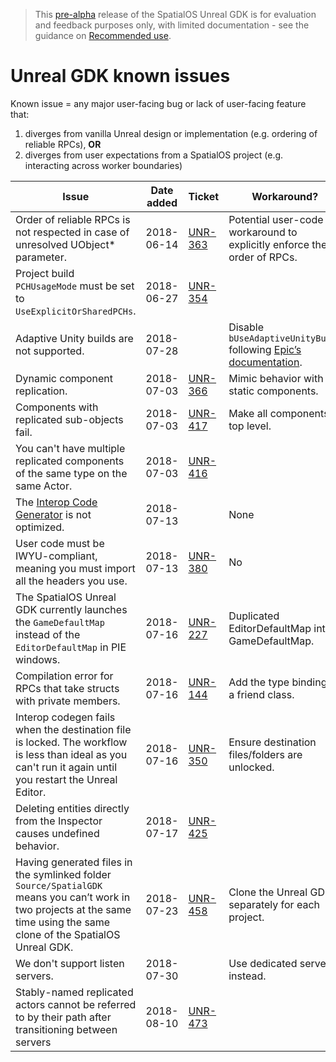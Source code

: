 > This [pre-alpha](https://docs.improbable.io/reference/13.1/shared/release-policy#maturity-stages) release of the SpatialOS Unreal GDK is for evaluation and feedback purposes only, with limited documentation - see the guidance on [Recommended use](../README.md#recommended-use).

# Unreal GDK known issues

Known issue = any major user-facing bug or lack of user-facing feature that:
1. diverges from vanilla Unreal design or implementation (e.g. ordering of reliable RPCs), **OR**
1. diverges from user expectations from a SpatialOS project (e.g. interacting across worker boundaries)

| Issue | Date added | Ticket | Workaround? | Done? |
|-------|-------------------|--------|-------------|-------|
| Order of reliable RPCs is not respected in case of unresolved UObject* parameter. | 2018-06-14 | [UNR-363](https://improbableio.atlassian.net/browse/UNR-336) | Potential user-code workaround to explicitly enforce the order of RPCs. | No|
| Project build `PCHUsageMode` must be set to `UseExplicitOrSharedPCHs`. | 2018-06-27 |[UNR-354](https://improbableio.atlassian.net/browse/UNR-354)| | No |
| Adaptive Unity builds are not supported. | 2018-07-28 | | Disable `bUseAdaptiveUnityBuild` following [Epic’s documentation](https://docs.unrealengine.com/en-US/Programming/UnrealBuildSystem/Configuration). | No |
| Dynamic component replication. | 2018-07-03 | [UNR-366](https://improbableio.atlassian.net/browse/UNR-366) | Mimic behavior with static components. | No |
| Components with replicated sub-objects fail. | 2018-07-03 |[UNR-417](https://improbableio.atlassian.net/browse/UNR-417) | Make all components top level. | No |
| You can't have multiple replicated components of the same type on the same Actor. | 2018-07-03 | [UNR-416](https://improbableio.atlassian.net/browse/UNR-416) | | No |
| The [Interop Code Generator](./content/interop.md) is not optimized. | 2018-07-13 | | None | No |
| User code must be IWYU-compliant, meaning you must import all the headers you use.| 2018-07-13 |[UNR-380](https://improbableio.atlassian.net/browse/UNR-380) | No | No |
| The SpatialOS Unreal GDK currently launches the `GameDefaultMap` instead of the `EditorDefaultMap` in PIE windows. | 2018-07-16 | [UNR-227](https://improbableio.atlassian.net/browse/UNR-227) | Duplicated EditorDefaultMap into GameDefaultMap. | No |
| Compilation error for RPCs that take structs with private members. | 2018-07-16 | [UNR-144](https://improbableio.atlassian.net/browse/UNR-144) | Add the type binding as a friend class. | No |
|Interop codegen fails when the destination file is locked. The workflow is less than ideal as you can't run it again until you restart the Unreal Editor. | 2018-07-16 | [UNR-350](https://improbableio.atlassian.net/browse/UNR-350) | Ensure destination files/folders are unlocked. | No |
| Deleting entities directly from the Inspector causes undefined behavior. | 2018-07-17 | [UNR-425](https://improbableio.atlassian.net/projects/UNR/issues/UNR-425) | | No |
| Having generated files in the symlinked folder `Source/SpatialGDK` means you can’t work in two projects at the same time using the same clone of the SpatialOS Unreal GDK. | 2018-07-23 | [UNR-458](https://improbableio.atlassian.net/browse/UNR-458) | Clone the Unreal GDK separately for each project. | No |
| We don't support listen servers. | 2018-07-30 | | Use dedicated servers instead. | No |
| Stably-named replicated actors cannot be referred to by their path after transitioning between servers | 2018-08-10 | [UNR-473](https://improbableio.atlassian.net/projects/UNR/issues/UNR-473) |  | No

